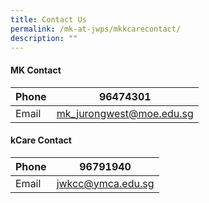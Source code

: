 ```yaml
---
title: Contact Us
permalink: /mk-at-jwps/mkkcarecontact/
description: ""
---
```

#### MK Contact


| Phone | 96474301 | 
| --- | --- | 
| Email     | <a href="mailto:mk_jurongwest@moe.edu.sg">mk_jurongwest@moe.edu.sg</a>  |


#### kCare Contact

| Phone | 96791940 |
| --- | --- |
| Email  | <a href="mailto:jwkcc@ymca.edu.sg">jwkcc@ymca.edu.sg</a>  |
